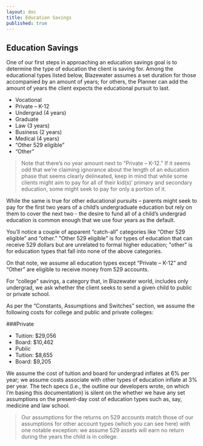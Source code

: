 ```yaml
---
layout: doc
title: Education Savings
published: true
---
```


## Education Savings

One of our first steps in approaching an education savings goal is to determine the type of education the client is saving for. Among the educational types listed below, Blazewater assumes a set duration for those accompanied by an amount of years; for others, the Planner can add the amount of years the client expects the educational pursuit to last.

* Vocational
* Private – K-12
* Undergrad (4 years)
* Graduate
* Law (3 years)
* Business (2 years)
* Medical (4 years)
* “Other 529 eligible”
* “Other”

> Note that there’s no year amount next to “Private – K-12.” If it seems odd that we’re claiming ignorance about the length of an education phase that seems clearly delineated, keep in mind that while some clients might aim to pay for all of their kid(s)’ primary and secondary education, some might seek to pay for only a portion of it.

While the same is true for other educational pursuits – parents might seek to pay for the first two years of a child’s undergraduate education but rely on them to cover the next two - the desire to fund all of a child’s undergrad education is common enough that we use four years as the default.

You’ll notice a couple of apparent “catch-all” categories like “Other 529 eligible” and “other.” "Other 529 eligible" is for types of education that can receive 529 dollars but are unrelated to formal higher education; "other" is for education types that fall into none of the above categories.

On that note, we assume all education types except “Private – K-12” and “Other” are eligible to receive money from 529 accounts.

For “college” savings, a category that, in Blazewater world, includes only undergrad, we ask whether the client seeks to send a given child to public or private school.

As per the “Constants, Assumptions and Switches” section, we assume the following costs for college and public and private colleges:

###Private
- Tuition: $29,056
- Board: $10,462
- Public
- Tuition: $8,655
- Board: $9,205

We assume the cost of tuition and board for undergrad inflates at 6% per year; we assume costs associate with other types of education inflate at 3% per year. The tech specs (i.e., the outline our developers wrote, on which I’m basing this documentation) is silent on the whether we have any set assumptions on the present-day cost of education types such as, say, medicine and law school. 

> Our assumptions for the returns on 529 accounts match those of our assumptions for other account types (which you can see here) with one notable exception: we assume 529 assets will earn no return during the years the child is in college.
